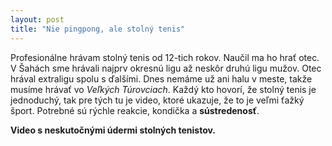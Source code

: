 ```yaml
---
layout: post
title: "Nie pingpong, ale stolný tenis"
---
```

Profesionálne hrávam stolný tenis od 12-tich rokov. Naučil ma ho hrať otec. V Šahách sme hrávali najprv okresnú ligu až neskôr druhú ligu mužov.
Otec hrával extraligu spolu s ďalšími. Dnes nemáme už ani halu v meste, takže musíme hrávať vo *Veľkých Túrovciach*. Každý kto hovorí, že stolný tenis je
jednoduchý, tak pre tých tu je video, ktoré ukazuje, že to je veľmi ťažký šport. Potrebné sú rýchle reakcie, kondička a **sústredenosť**.

**Video s neskutočnými údermi stolných tenistov.**
